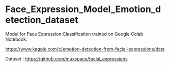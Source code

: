 # Face_Expression_Model_Emotion_detection_dataset

Model for Face Expression Classification trained on Google Colab Notebook.

https://www.kaggle.com/c/emotion-detection-from-facial-expressions/data

Dataset : https://github.com/muxspace/facial_expressions


